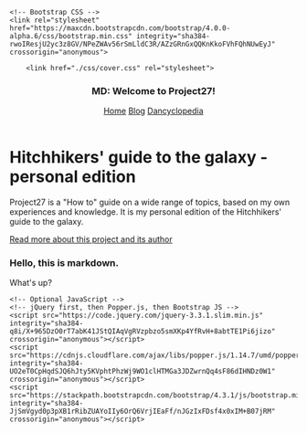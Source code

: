 <!doctype html>
<html lang="en">
  <head>
    <!-- Required meta tags -->
    <meta charset="utf-8">
    <meta name="viewport" content="width=device-width, initial-scale=1, shrink-to-fit=no">
    <title>Project27</title>

    <!-- Bootstrap CSS -->
    <link rel="stylesheet" href="https://maxcdn.bootstrapcdn.com/bootstrap/4.0.0-alpha.6/css/bootstrap.min.css" integrity="sha384-rwoIResjU2yc3z8GV/NPeZWAv56rSmLldC3R/AZzGRnGxQQKnKkoFVhFQhNUwEyJ" crossorigin="anonymous">

<!--Custom style sheet-->
        <link href="./css/cover.css" rel="stylesheet">
  </head>
  <body>

<div class="cover-container d-flex w-100 h-100 p-3 mx-auto flex-column">
  <header class="masthead mb-auto">
    <div class="inner">
      <h3 class="masthead-brand">MD: Welcome to Project27!</h3>
      <nav class="nav nav-masthead justify-content-center">
        <a class="nav-link active" href="https://dh256git.github.io/project27/">Home</a>
        <a class="nav-link" href="https://dh256git.github.io/project27/blog/blog.html">Blog</a>
        <a class="nav-link" href="https://dh256git.github.io/project27/dancyclopedia/dancyclopedia.html">Dancyclopedia</a>
      </nav>
    </div>
  </header>

  <main role="main" class="inner cover">
    <h1 class="cover-heading">Hitchhikers' guide to the galaxy - personal edition</h1>
    <p class="lead">Project27 is a "How to" guide on a wide range of topics, based on my own experiences and knowledge. It is my personal edition of the Hitchhikers' guide to the galaxy.</p>
        <p class="lead">
      <a href="http://users.sussex.ac.uk/~dh256/touch-sound/activity1.html" class="btn btn-lg btn-secondary">Read more about this project and its author</a>
    </p>

### Hello, this is markdown.

What's up?

  </main>


    <!-- Optional JavaScript -->
    <!-- jQuery first, then Popper.js, then Bootstrap JS -->
    <script src="https://code.jquery.com/jquery-3.3.1.slim.min.js" integrity="sha384-q8i/X+965DzO0rT7abK41JStQIAqVgRVzpbzo5smXKp4YfRvH+8abtTE1Pi6jizo" crossorigin="anonymous"></script>
    <script src="https://cdnjs.cloudflare.com/ajax/libs/popper.js/1.14.7/umd/popper.min.js" integrity="sha384-UO2eT0CpHqdSJQ6hJty5KVphtPhzWj9WO1clHTMGa3JDZwrnQq4sF86dIHNDz0W1" crossorigin="anonymous"></script>
    <script src="https://stackpath.bootstrapcdn.com/bootstrap/4.3.1/js/bootstrap.min.js" integrity="sha384-JjSmVgyd0p3pXB1rRibZUAYoIIy6OrQ6VrjIEaFf/nJGzIxFDsf4x0xIM+B07jRM" crossorigin="anonymous"></script>

  </body>
</html>